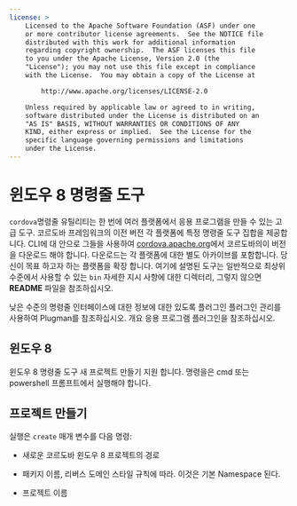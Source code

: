 ```yaml
---
license: >
    Licensed to the Apache Software Foundation (ASF) under one
    or more contributor license agreements.  See the NOTICE file
    distributed with this work for additional information
    regarding copyright ownership.  The ASF licenses this file
    to you under the Apache License, Version 2.0 (the
    "License"); you may not use this file except in compliance
    with the License.  You may obtain a copy of the License at

        http://www.apache.org/licenses/LICENSE-2.0

    Unless required by applicable law or agreed to in writing,
    software distributed under the License is distributed on an
    "AS IS" BASIS, WITHOUT WARRANTIES OR CONDITIONS OF ANY
    KIND, either express or implied.  See the License for the
    specific language governing permissions and limitations
    under the License.
---
```


# 윈도우 8 명령줄 도구

`cordova`명령줄 유틸리티는 한 번에 여러 플랫폼에서 응용 프로그램을 만들 수 있는 고급 도구. 코르도바 프레임워크의 이전 버전 각 플랫폼에 특정 명령줄 도구 집합을 제공합니다. CLI에 대 안으로 그들을 사용하여 [cordova.apache.org][1]에서 코르도바의이 버전을 다운로드 해야 합니다. 다운로드는 각 플랫폼에 대한 별도 아카이브를 포함합니다. 당신이 목표 하고자 하는 플랫폼을 확장 합니다. 여기에 설명된 도구는 일반적으로 최상위 수준에서 사용할 수 있는 `bin` 자세한 지시 사항에 대한 디렉터리, 그렇지 않으면 **README** 파일을 참조하십시오.

 [1]: http://cordova.apache.org

낮은 수준의 명령줄 인터페이스에 대한 정보에 대한 있도록 플러그인 플러그인 관리를 사용하여 Plugman를 참조하십시오. 개요 응용 프로그램 플러그인을 참조하십시오.

## 윈도우 8

윈도우 8 명령줄 도구 새 프로젝트 만들기 지원 합니다. 명령을은 cmd 또는 powershell 프롬프트에서 실행해야 합니다.

## 프로젝트 만들기

실행은 `create` 매개 변수를 다음 명령:

*   새로운 코르도바 윈도우 8 프로젝트의 경로

*   패키지 이름, 리버스 도메인 스타일 규칙에 따라. 이것은 기본 Namespace 된다.

*   프로젝트 이름